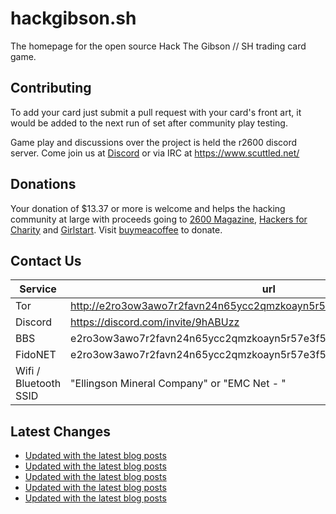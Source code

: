 # hackgibson.sh
The homepage for the open source Hack The Gibson // SH trading card game.


## Contributing

To add your card just submit a pull request with your card's front art, it would be added to the next run of set after community play testing.

Game play and discussions over the project is held the r2600 discord server. Come join us at [Discord](https://discord.com/invite/9hABUzz) or via IRC at https://www.scuttled.net/


## Donations

Your donation of $13.37 or more is welcome and helps the hacking community at large with proceeds going to [2600 Magazine](https://2600.com/), [Hackers for Charity](https://hackersforcharity.org) and [Girlstart](https://girlstart.org).  Visit [buymeacoffee](https://www.buymeacoffee.com/hackgibson.sh) to donate.


## Contact Us

Service | url
-|-
Tor | http://e2ro3ow3awo7r2favn24n65ycc2qmzkoayn5r57e3f56nvjwdcgg32ad.onion
Discord | https://discord.com/invite/9hABUzz
BBS | e2ro3ow3awo7r2favn24n65ycc2qmzkoayn5r57e3f56nvjwdcgg32ad.onion:23
FidoNET | e2ro3ow3awo7r2favn24n65ycc2qmzkoayn5r57e3f56nvjwdcgg32ad.onion:24554
Wifi / Bluetooth SSID | "Ellingson Mineral Company" or "EMC Net - <fidonet address>"

## Latest Changes
<!-- BLOG-POST-LIST:START -->
- [Updated with the latest blog posts](https://github.com/DFW2600/hackgibson.sh/commit/2234e0b5658fd3bfd7401b82b8d22c9e60c80f04)
- [Updated with the latest blog posts](https://github.com/DFW2600/hackgibson.sh/commit/4e442b5050e0408f959b9fdaf2ddc51b6ffaeb1c)
- [Updated with the latest blog posts](https://github.com/DFW2600/hackgibson.sh/commit/bf12a4238d46593ee05fc9b06ca381448422fa38)
- [Updated with the latest blog posts](https://github.com/DFW2600/hackgibson.sh/commit/c8f356f1d0a62c4e611582ff8c42571ea1de1fea)
- [Updated with the latest blog posts](https://github.com/DFW2600/hackgibson.sh/commit/3c650a0ceb10b7aa92265ae7ac7699623cd58c9d)
<!-- BLOG-POST-LIST:END -->
